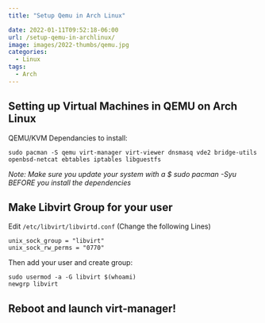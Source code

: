 ```yaml
---
title: "Setup Qemu in Arch Linux"

date: 2022-01-11T09:52:18-06:00
url: /setup-qemu-in-archlinux/
image: images/2022-thumbs/qemu.jpg
categories:
  - Linux  
tags:
  - Arch
---
```

<!--more-->

## Setting up Virtual Machines in QEMU on Arch Linux

QEMU/KVM Dependancies to install:

```
sudo pacman -S qemu virt-manager virt-viewer dnsmasq vde2 bridge-utils openbsd-netcat ebtables iptables libguestfs
```

_Note: Make sure you update your system with a $ sudo pacman -Syu BEFORE you install the dependencies_

## Make Libvirt Group for your user

Edit `/etc/libvirt/libvirtd.conf`
(Change the following Lines)
```
unix_sock_group = "libvirt"
unix_sock_rw_perms = "0770"
```

Then add your user and create group:

```
sudo usermod -a -G libvirt $(whoami)
newgrp libvirt
```

## Reboot and launch virt-manager!

